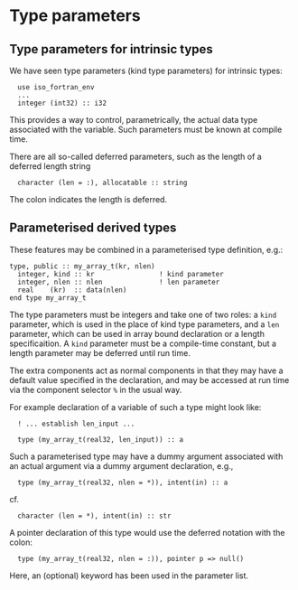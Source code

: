 # Type parameters

## Type parameters for intrinsic types

We have seen type parameters (kind type parameters) for intrinsic types:
```
  use iso_fortran_env
  ...
  integer (int32) :: i32
```
This provides a way to control, parametrically, the actual data type
associated with the variable. Such parameters must be known at compile
time.

There are all so-called deferred parameters, such as the length of a
deferred length string
```
  character (len = :), allocatable :: string
```
The colon indicates the length is deferred.


## Parameterised derived types

These features may be combined in a parameterised type definition, e.g.:
```
type, public :: my_array_t(kr, nlen)
  integer, kind :: kr                ! kind parameter
  integer, nlen :: nlen              ! len parameter
  real    (kr)  :: data(nlen)
end type my_array_t
```
The type parameters must be integers and take one of two roles: a `kind`
parameter, which is used in the place of kind type parameters, and a
`len` parameter, which can be used in array bound declaration or a length
specificaition. A `kind` parameter must be a compile-time constant, but a
length parameter may be deferred until run time.

The extra components act as normal components in that they may have a
default value specified in the declaration, and may be accessed at run
time via the component selector `%` in the usual way.

For example declaration of a variable of such a type might look like:
```
  ! ... establish len_input ...

  type (my_array_t(real32, len_input)) :: a
```

Such a parameterised type may have a dummy argument associated with an
actual argument via a dummy argument declaration, e.g.,
```
  type (my_array_t(real32, nlen = *)), intent(in) :: a
```
cf.
```
  character (len = *), intent(in) :: str
```
A pointer declaration of this type would use the deferred notation
with the colon:
```
  type (my_array_t(real32, nlen = :)), pointer p => null()
```
Here, an (optional) keyword has been used in the parameter list.

